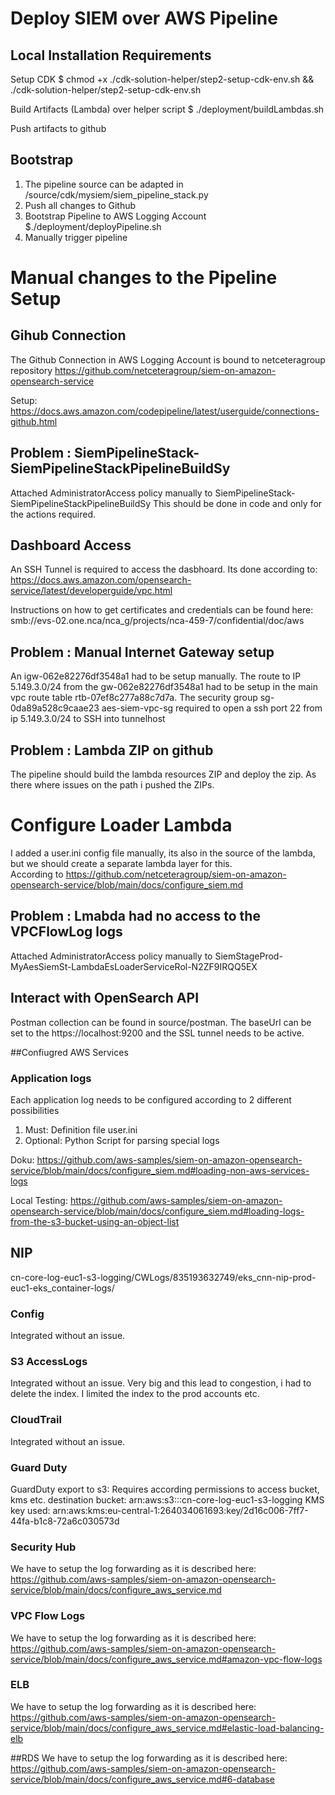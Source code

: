 # Deploy SIEM over AWS Pipeline

## Local Installation Requirements

Setup CDK
$ chmod +x ./cdk-solution-helper/step2-setup-cdk-env.sh && ./cdk-solution-helper/step2-setup-cdk-env.sh

Build Artifacts (Lambda) over helper script
$ ./deployment/buildLambdas.sh

Push artifacts to github

## Bootstrap 

1. The pipeline source can be adapted in /source/cdk/mysiem/siem_pipeline_stack.py
2. Push all changes to Github
3. Bootstrap Pipeline to AWS Logging Account
$./deployment/deployPipeline.sh
4. Manually trigger pipeline

# Manual changes to the Pipeline Setup

## Gihub Connection
The Github Connection in AWS Logging Account is bound to netceteragroup repository https://github.com/netceteragroup/siem-on-amazon-opensearch-service

Setup:
https://docs.aws.amazon.com/codepipeline/latest/userguide/connections-github.html

## Problem :  SiemPipelineStack-SiemPipelineStackPipelineBuildSy
Attached AdministratorAccess policy manually to SiemPipelineStack-SiemPipelineStackPipelineBuildSy
This should be done in code and only for the actions required.


## Dashboard Access

An SSH Tunnel is required to access the dasbhoard. Its done according to:
https://docs.aws.amazon.com/opensearch-service/latest/developerguide/vpc.html

Instructions on how to get certificates and credentials can be found here:
smb://evs-02.one.nca/nca_g/projects/nca-459-7/confidential/doc/aws

## Problem : Manual Internet Gateway setup
An 	igw-062e82276df3548a1 had to be setup manually.
The route to IP  5.149.3.0/24  from the gw-062e82276df3548a1 had to be setup in the main vpc route table rtb-07ef8c277a88c7d7a.
The security group sg-0da89a528c9caae23	aes-siem-vpc-sg required to open a ssh port 22 from ip 5.149.3.0/24 to SSH into tunnelhost

## Problem :  Lambda ZIP on github
The pipeline should build the lambda resources ZIP and deploy the zip. As there where issues on the path i pushed the ZIPs. 


# Configure Loader Lambda

I added a user.ini config file manually, its also in the source of the lambda, but we should create a separate lambda layer for this.  
According to https://github.com/netceteragroup/siem-on-amazon-opensearch-service/blob/main/docs/configure_siem.md

## Problem :  Lmabda had no access to the VPCFlowLog logs
Attached AdministratorAccess policy manually to SiemStageProd-MyAesSiemSt-LambdaEsLoaderServiceRol-N2ZF9IRQQ5EX

## Interact with OpenSearch API

Postman collection can be found in source/postman. The baseUrl can be set to the https://localhost:9200 and the SSL tunnel needs to be active.

##Confiugred AWS Services

### Application logs
Each application log needs to be configured according to 2 different possibilities

1. Must: Definition file user.ini
2. Optional: Python Script for parsing special logs

Doku:
https://github.com/aws-samples/siem-on-amazon-opensearch-service/blob/main/docs/configure_siem.md#loading-non-aws-services-logs

Local Testing:
https://github.com/aws-samples/siem-on-amazon-opensearch-service/blob/main/docs/configure_siem.md#loading-logs-from-the-s3-bucket-using-an-object-list

## NIP 

cn-core-log-euc1-s3-logging/CWLogs/835193632749/eks_cnn-nip-prod-euc1-eks_container-logs/


### Config 
Integrated without an issue.

### S3 AccessLogs
Integrated without an issue.
Very big and this lead to congestion, i had to delete the index. I limited the index to the prod accounts etc.

### CloudTrail
Integrated without an issue.

### Guard Duty

GuardDuty export to s3: Requires according permissions to access bucket, kms etc.
destination bucket: arn:aws:s3:::cn-core-log-euc1-s3-logging
KMS key used: arn:aws:kms:eu-central-1:264034061693:key/2d16c006-7ff7-44fa-b1c8-72a6c030573d

### Security Hub
We have to setup the log forwarding as it is described here:
https://github.com/aws-samples/siem-on-amazon-opensearch-service/blob/main/docs/configure_aws_service.md

### VPC Flow Logs
We have to setup the log forwarding as it is described here:
https://github.com/aws-samples/siem-on-amazon-opensearch-service/blob/main/docs/configure_aws_service.md#amazon-vpc-flow-logs

### ELB
We have to setup the log forwarding as it is described here:
https://github.com/aws-samples/siem-on-amazon-opensearch-service/blob/main/docs/configure_aws_service.md#elastic-load-balancing-elb

##RDS
We have to setup the log forwarding as it is described here:
https://github.com/aws-samples/siem-on-amazon-opensearch-service/blob/main/docs/configure_aws_service.md#6-database
